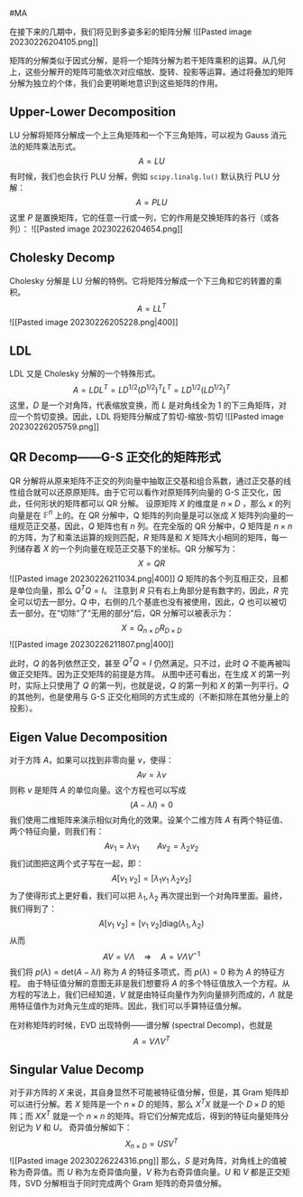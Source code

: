 #MA 

在接下来的几期中，我们将见到多姿多彩的矩阵分解
![[Pasted image 20230226204105.png]]

矩阵的分解类似于因式分解，是将一个矩阵分解为若干矩阵乘积的运算。从几何上，这些分解开的矩阵可能依次对应缩放、旋转、投影等运算。通过将叠加的矩阵分解为独立的个体，我们会更明晰地意识到这些矩阵的作用。

## Upper-Lower Decomposition
LU 分解将矩阵分解成一个上三角矩阵和一个下三角矩阵，可以视为 Gauss 消元法的矩阵乘法形式。
$$
A = LU
$$
有时候，我们也会执行 PLU 分解，例如 ```scipy.linalg.lu()``` 默认执行 PLU 分解：
$$
A  =PLU 
$$
这里 $P$ 是置换矩阵，它的任意一行或一列，它的作用是交换矩阵的各行（或各列）：
![[Pasted image 20230226204654.png]]

## Cholesky Decomp
Cholesky 分解是 LU 分解的特例。它将矩阵分解成一个下三角和它的转置的乘积。
$$
A = LL^T
$$
![[Pasted image 20230226205228.png|400]]

## LDL
LDL 又是 Cholesky 分解的一个特殊形式。
$$
A = LDL^T = LD^{1/2}(D^{1/2})^TL^T= LD^{1/2}(LD^{1/2})^T
$$
这里，$D$ 是一个对角阵，代表缩放变换，而 $L$ 是对角线全为 1 的下三角矩阵，对应一个剪切变换。因此，LDL 将矩阵分解成了剪切-缩放-剪切
![[Pasted image 20230226205759.png]]

## QR Decomp——G-S 正交化的矩阵形式
QR 分解将从原来矩阵不正交的列向量中抽取正交基和组合系数，通过正交基的线性组合就可以还原原矩阵。由于它可以看作对原矩阵列向量的 G-S 正交化，因此，任何形状的矩阵都可以 QR 分解。
设原矩阵 $X$ 的维度是 $n\times D$ ，那么 $x$ 的列向量是在 $\mathbb F^n$ 上的。在 QR 分解中，Q 矩阵的列向量是可以张成 $X$ 矩阵列向量的一组规范正交基，因此，$Q$ 矩阵也有 $n$ 列。在完全版的 QR 分解中，$Q$ 矩阵是 $n\times n$ 的方阵，为了和乘法运算的规则匹配，$R$ 矩阵是和 $X$ 矩阵大小相同的矩阵，每一列储存着 $X$ 的一个列向量在规范正交基下的坐标。QR 分解写为：
$$
X = QR
$$
![[Pasted image 20230226211034.png|400]]
$Q$ 矩阵的各个列互相正交，且都是单位向量，那么 $Q^TQ = I$。
注意到 $R$ 只有右上角部分是有数字的，因此，$R$ 完全可以切去一部分。$Q$ 中，右侧的几个基底也没有被使用，因此，$Q$ 也可以被切去一部分。在“切除”了“无用的部分”后，QR 分解可以被表示为：
$$
X = Q_{n\times D}R_{D\times D}
$$
![[Pasted image 20230226211807.png|400]]

此时，$Q$ 的各列依然正交，甚至 $Q^TQ=I$ 仍然满足。只不过，此时 $Q$ 不能再被叫做正交矩阵。因为正交矩阵的前提是方阵。
从图中还可看出，在生成 $X$ 的第一列时，实际上只使用了 $Q$ 的第一列，也就是说，$Q$ 的第一列和 $X$ 的第一列平行。$Q$ 的其他列，也是使用与 G-S 正交化相同的方式生成的（不断扣除在其他分量上的投影）。

## Eigen Value Decomposition
对于方阵 $A$，如果可以找到非零向量 $v$，使得：
$$
Av  =\lambda v
$$
则称 $v$ 是矩阵 $A$ 的单位向量。这个方程也可以写成
$$
(A-\lambda I) = 0
$$
我们使用二维矩阵来演示相似对角化的效果。设某个二维方阵 $A$ 有两个特征值、两个特征向量，则我们有：
$$
Av_1 = \lambda v_1 \qquad Av_2 = \lambda_2v_2
$$
我们试图把这两个式子写在一起，即：
$$
A[v_1 \ v_2] = [\lambda_1v_1\ \lambda_2v_2]
$$
为了使得形式上更好看，我们可以把 $\lambda_1,\lambda_2$ 再次提出到一个对角阵里面。最终，我们得到了：
$$
A[v_1\ v_2] = [v_1\ v_2]\mathrm{diag}(\lambda_1,\lambda_2)
$$
从而
$$
AV = V\Lambda \quad \Rightarrow \quad A = V\Lambda V^{-1}
$$
我们将 $p (\lambda) = \mathrm{det}(A-\lambda I)$ 称为 $A$ 的特征多项式，而 $p (\lambda) = 0$ 称为 $A$ 的特征方程。
由于特征值分解的意图无非是我们想要将 $A$ 的多个特征值放入一个方程。从方程的写法上，我们已经知道，$V$ 就是由特征向量作为列向量排列而成的，$\Lambda$ 就是用特征值作为对角元生成的矩阵。因此，我们可以手算特征值分解。

在对称矩阵的时候，EVD 出现特例——谱分解 (spectral Decomp)，也就是
$$
A =V\Lambda V^T
$$

## Singular Value Decomp
对于非方阵的 $X$ 来说，其自身显然不可能被特征值分解，但是，其 Gram 矩阵却可以进行分解。若 $X$ 矩阵是一个 $n\times D$ 的矩阵，那么 $X^TX$ 就是一个 $D\times D$ 的矩阵；而 $XX^T$ 就是一个 $n\times n$ 的矩阵。将它们分解完成后，得到的特征向量矩阵分别记为 $V$ 和 $U$。
奇异值分解如下：
$$
X_{n\times D} = USV^T
$$
![[Pasted image 20230226224316.png]]
那么，$S$ 是对角阵，对角线上的值被称为奇异值。而 $U$ 称为左奇异值向量，$V$ 称为右奇异值向量。$U$ 和 $V$ 都是正交矩阵，SVD 分解相当于同时完成两个 Gram 矩阵的奇异值分解。



